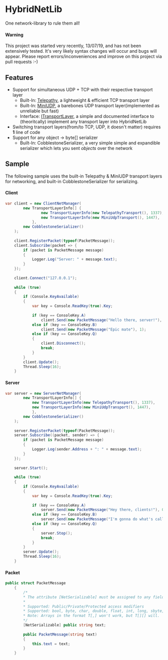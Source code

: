 # HybridNetLib
One network-library to rule them all!

#### Warning
This project was started very recently, 13/07/19, and has not been extensively tested. It's very likely syntax changes will occur and bugs will appear. Please report errors/inconveniences and improve on this project via pull requests :-)
## Features
- Support for simultaneous UDP + TCP with their respective transport layer
	- Built-In: [Telepathy](http://github.com/vis2k/Telepathy "Telepathy"), a lightweight & efficient TCP transport layer
	- Built-In: [MiniUDP](http://github.com/ashoulson/MiniUDP "MiniUDP"), a barebones UDP transport layer(implemented as unreliable but fast)
	- Interface: [ITransportLayer](http://github.com/NahoyGames/HybridNetworkLib/blob/master/HybridNetworkLib/Generic/ITransportLayer.cs "ITransportLayer"), a simple and documented interface to (theoritcally) implement any transport layer into HybridNetLib
- Switching transport layers(from/to TCP, UDP, it doesn't matter) requires **1** line of code
- Support for any object → byte[] serializer
	- Built-In: CobblestoneSerializer, a very simple simple and expandible serializer which lets you sent *objects* over the network

## Sample
The following sample uses the built-in Telepathy & MiniUDP transport layers for networking, and built-in CobblestoneSerializer for serializing.
#### Client
```csharp
var client = new ClientNetManager(
    	new TransportLayerInfo[] {
    			new TransportLayerInfo(new TelepathyTransport(), 1337),
    			new TransportLayerInfo(new MiniUdpTransport(), 1447),
    		},
    	new CobblestoneSerializer()
    );
    
    client.RegisterPacket(typeof(PacketMessage));
    client.Subscribe(packet => {
    	if (packet is PacketMessage message)
    	{
    		Logger.Log("Server: " + message.text);
    	}
    });
    
    client.Connect("127.0.0.1");
    
    while (true)
    {
    	if (Console.KeyAvailable)
    	{
    		var key = Console.ReadKey(true).Key;
    
    		if (key == ConsoleKey.A)
				client.Send(new PacketMessage("Hello there, server!"), 0);
    		else if (key == ConsoleKey.B)
				client.Send(new PacketMessage("Epic mate"), 1);
    		else if (key == ConsoleKey.Q)
    		{
    			client.Disconnect();
    			break;
    		}
    	}
    	client.Update();
    	Thread.Sleep(16);
    }
```

#### Server
```csharp
var server = new ServerNetManager(
    	new TransportLayerInfo[] {
    		new TransportLayerInfo(new TelepathyTransport(), 1337),
    		new TransportLayerInfo(new MiniUdpTransport(), 1447), 
    		},
    	new CobblestoneSerializer()
    );
    
    server.RegisterPacket(typeof(PacketMessage));
    server.Subscribe((packet, sender) => {
    	if (packet is PacketMessage message)
    	{
    		Logger.Log(sender.Address + ": " + message.text);
    	}
    });
    
    server.Start();
    
    while (true)
    {
    	if (Console.KeyAvailable)
    	{
    		var key = Console.ReadKey(true).Key;
    
    		if (key == ConsoleKey.A)
    			server.Send(new PacketMessage("Hey there, clients!"), 0);
    		else if (key == ConsoleKey.B)
    			server.Send(new PacketMessage("I'm gonna do what's called a pro-gamer move..."), 1);
    		else if (key == ConsoleKey.Q)
    		{
    			server.Stop();
    			break;
    		}
    	}
    	server.Update();
    	Thread.Sleep(16);
    }
```
#### Packet
```csharp
public struct PacketMessage
    {
    	/*
    	* The attribute [NetSerializable] must be assigned to any field/property which will be sent over the network.
    	*
    	* Supported: Public/Private/Protected access modifiers
    	* Supported: bool, byte, char, double, float, int, long, sbyte, short, string, uint, ulong, ushort, Arrays(any dimensions)
    	* Note: Arrays in the format T[,] won't work, but T[][] will. 
    	*/
    	[NetSerializable] public string text;
    
    	public PacketMessage(string text)
    	{
    		this.text = text;
    	}
    }
```
